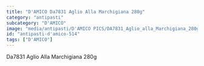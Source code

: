 ```yaml
---
title: "D'AMICO Da7831 Aglio Alla Marchigiana 280g"
category: "antipasti"
subcategory: "D'AMICO"
image: "media/antipasti/D'AMICO PICS/DA7831_Aglio_alla_Marchigiana_280g.png"
id: "antipasti-d'amico-514"
tags: ["D'AMICO"]
---
```


Da7831 Aglio Alla Marchigiana 280g
